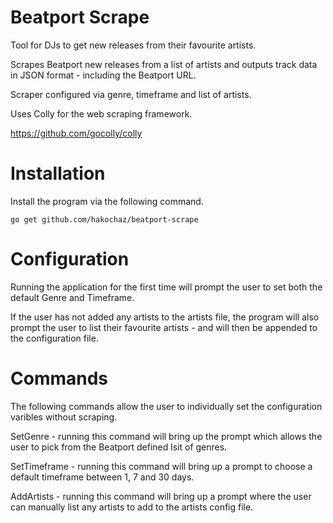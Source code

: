 # Beatport Scrape
Tool for DJs to get new releases from their favourite artists. 

Scrapes Beatport new releases from a list of artists and outputs track data in JSON format - including the Beatport URL.

Scraper configured via genre, timeframe and list of artists.

Uses Colly for the web scraping framework.

https://github.com/gocolly/colly

# Installation 
Install the program via the following command.
```
go get github.com/hakochaz/beatport-scrape
```

# Configuration
Running the application for the first time will prompt the user to set both the default Genre and Timeframe.

If the user has not added any artists to the artists file, the program will also prompt the user to list their favourite artists - and will then be appended to the configuration file.

# Commands 
The following commands allow the user to individually set the configuration varibles without scraping.

SetGenre     -     running this command will bring up the prompt which allows the user to pick from the Beatport defined lsit of genres.

SetTimeframe -     running this command will bring up a prompt to choose a default timeframe between 1, 7 and 30 days.

AddArtists   -     running this command will bring up a prompt where the user can manually list any artists to add to the artists config file.
